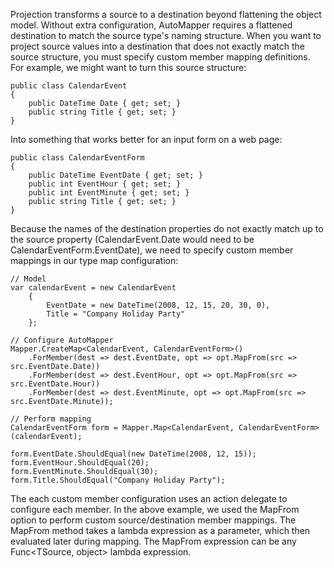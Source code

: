 Projection transforms a source to a destination beyond flattening the object model.  Without extra configuration, AutoMapper requires a flattened destination to match the source type's naming structure.  When you want to project source values into a destination that does not exactly match the source structure, you must specify custom member mapping definitions.  For example, we might want to turn this source structure:

    public class CalendarEvent
    {
    	public DateTime Date { get; set; }
    	public string Title { get; set; }
    }

Into something that works better for an input form on a web page:

    public class CalendarEventForm
    {
    	public DateTime EventDate { get; set; }
    	public int EventHour { get; set; }
    	public int EventMinute { get; set; }
    	public string Title { get; set; }
    }

Because the names of the destination properties do not exactly match up to the source property (CalendarEvent.Date would need to be CalendarEventForm.EventDate), we need to specify custom member mappings in our type map configuration:

    // Model
    var calendarEvent = new CalendarEvent
    	{
    		EventDate = new DateTime(2008, 12, 15, 20, 30, 0),
    		Title = "Company Holiday Party"
    	};
    
    // Configure AutoMapper
    Mapper.CreateMap<CalendarEvent, CalendarEventForm>()
    	.ForMember(dest => dest.EventDate, opt => opt.MapFrom(src => src.EventDate.Date))
    	.ForMember(dest => dest.EventHour, opt => opt.MapFrom(src => src.EventDate.Hour))
    	.ForMember(dest => dest.EventMinute, opt => opt.MapFrom(src => src.EventDate.Minute));
    
    // Perform mapping
    CalendarEventForm form = Mapper.Map<CalendarEvent, CalendarEventForm>(calendarEvent);
    
    form.EventDate.ShouldEqual(new DateTime(2008, 12, 15));
    form.EventHour.ShouldEqual(20);
    form.EventMinute.ShouldEqual(30);
    form.Title.ShouldEqual("Company Holiday Party");

The each custom member configuration uses an action delegate to configure each member.  In the above example, we used the MapFrom option to perform custom source/destination member mappings.  The MapFrom method takes a lambda expression as a parameter, which then evaluated later during mapping.  The MapFrom expression can be any Func<TSource, object> lambda expression.